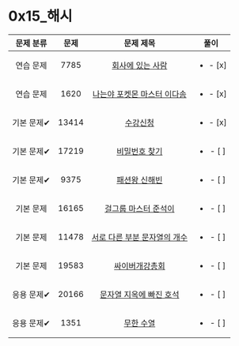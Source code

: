 # 0x15_해시

| 문제 분류 | 문제 | 문제 제목 | 풀이 |
| :--: | :--: | :--: | :--: |
| 연습 문제 | 7785 | [회사에 있는 사람](https://www.acmicpc.net/problem/7785) | <ul><li>- [x] </li></ul> |
| 연습 문제 | 1620 | [나는야 포켓몬 마스터 이다솜](https://www.acmicpc.net/problem/1620) | <ul><li>- [x] </li></ul> |
| 기본 문제✔ | 13414 | [수강신청](https://www.acmicpc.net/problem/13414) | <ul><li>- [x] </li></ul> |
| 기본 문제✔ | 17219 | [비밀번호 찾기](https://www.acmicpc.net/problem/17219) | <ul><li>- [ ] </li></ul> |
| 기본 문제✔ | 9375 | [패션왕 신해빈](https://www.acmicpc.net/problem/9375) | <ul><li>- [ ] </li></ul> |
| 기본 문제 | 16165 | [걸그룹 마스터 준석이](https://www.acmicpc.net/problem/16165) | <ul><li>- [ ] </li></ul> |
| 기본 문제 | 11478 | [서로 다른 부분 문자열의 개수](https://www.acmicpc.net/problem/11478) | <ul><li>- [ ] </li></ul> |
| 기본 문제 | 19583 | [싸이버개강총회](https://www.acmicpc.net/problem/19583) | <ul><li>- [ ] </li></ul> |
| 응용 문제✔ | 20166 | [문자열 지옥에 빠진 호석](https://www.acmicpc.net/problem/20166) | <ul><li>- [ ] </li></ul> |
| 응용 문제✔ | 1351 | [무한 수열](https://www.acmicpc.net/problem/1351) | <ul><li>- [ ] </li></ul> |